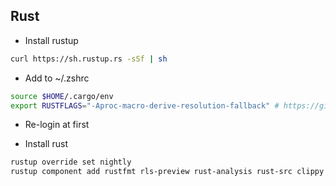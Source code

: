 ## Rust

-   Install rustup

```bash
curl https://sh.rustup.rs -sSf | sh
```

-   Add to ~/.zshrc

```bash
source $HOME/.cargo/env
export RUSTFLAGS="-Aproc-macro-derive-resolution-fallback" # https://github.com/diesel-rs/diesel/issues/1785
```

-   Re-login at first

-   Install rust

```bash
rustup override set nightly
rustup component add rustfmt rls-preview rust-analysis rust-src clippy
```
